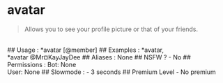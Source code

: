 # avatar

> Allows you to see your profile picture or that of your friends.

<br>
## Usage :
*avatar [@member]
## Examples :
*avatar,
<br>*avatar @Mr¤KayJayDee
## Aliases :
None
## NSFW ?
- No
## Permissions :
Bot: None
<br>
User: None
## Slowmode :
- 3 seconds
## Premium Level
- No premium